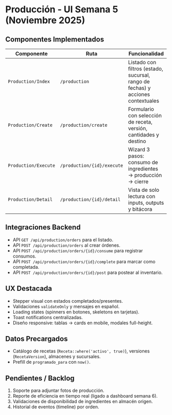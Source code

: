 # Producción - UI Semana 5 (Noviembre 2025)

## Componentes Implementados
| Componente | Ruta | Funcionalidad |
|------------|------|---------------|
| `Production/Index` | `/production` | Listado con filtros (estado, sucursal, rango de fechas) y acciones contextuales |
| `Production/Create` | `/production/create` | Formulario con selección de receta, versión, cantidades y destino |
| `Production/Execute` | `/production/{id}/execute` | Wizard 3 pasos: consumo de ingredientes → producción → cierre |
| `Production/Detail` | `/production/{id}/detail` | Vista de solo lectura con inputs, outputs y bitácora |

## Integraciones Backend
- API `GET /api/production/orders` para el listado.
- API `POST /api/production/orders` al crear órdenes.
- API `POST /api/production/orders/{id}/consume` para registrar consumos.
- API `POST /api/production/orders/{id}/complete` para marcar como completada.
- API `POST /api/production/orders/{id}/post` para postear al inventario.

## UX Destacada
- Stepper visual con estados completados/presentes.
- Validaciones `validateOnly` y mensajes en español.
- Loading states (spinners en botones, skeletons en tarjetas).
- Toast notifications centralizadas.
- Diseño responsive: tablas → cards en mobile, modales full-height.

## Datos Precargados
- Catálogo de recetas (`Receta::where('activo', true)`), versiones (`RecetaVersion`), almacenes y sucursales.
- Prefill de `programado_para` con `now()`.

## Pendientes / Backlog
1. Soporte para adjuntar fotos de producción.
2. Reporte de eficiencia en tiempo real (ligado a dashboard semana 6).
3. Validaciones de disponibilidad de ingredientes en almacén origen.
4. Historial de eventos (timeline) por orden.

